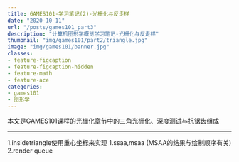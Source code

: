 ```yaml
---
title: GAMES101-学习笔记(2)-光栅化与反走样
date: "2020-10-11"
url: "/posts/games101_part3"
description: "计算机图形学概览学习笔记-光栅化与反走样"
thumbnail: "img/games101/part2/triangle.jpg"
image: "img/games101/banner.jpg"
classes:
- feature-figcaption
- feature-figcaption-hidden
- feature-math
- feature-ace
categories:
- games101
- 图形学
---
```

本文是GAMES101课程的光栅化章节中的三角光栅化、深度测试与抗锯齿组成
<!--more-->
---

1.insidetriangle使用重心坐标来实现
1.ssaa,msaa (MSAA的结果与绘制顺序有关)
2.render queue

